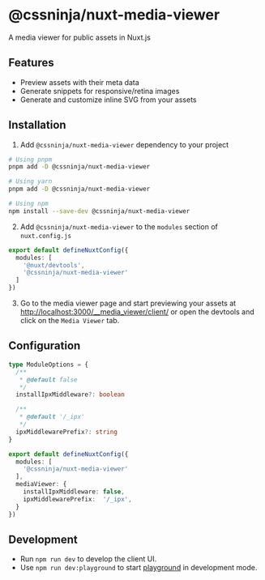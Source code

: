 # @cssninja/nuxt-media-viewer

A media viewer for public assets in Nuxt.js

## Features

- Preview assets with their meta data
- Generate snippets for responsive/retina images
- Generate and customize inline SVG from your assets


## Installation

1. Add `@cssninja/nuxt-media-viewer` dependency to your project
```bash
# Using pnpm
pnpm add -D @cssninja/nuxt-media-viewer

# Using yarn
pnpm add -D @cssninja/nuxt-media-viewer

# Using npm
npm install --save-dev @cssninja/nuxt-media-viewer
```

2. Add `@cssninja/nuxt-media-viewer` to the `modules` section of `nuxt.config.js`

```ts
export default defineNuxtConfig({
  modules: [
    '@nuxt/devtools',
    '@cssninja/nuxt-media-viewer'
  ]
})
```

3. Go to the media viewer page and start previewing your assets at [http://localhost:3000/__media_viewer/client/](http://localhost:3000/__media_viewer/client/) or open the devtools and click on the `Media Viewer` tab.


## Configuration

```ts
type ModuleOptions = {
  /**
   * @default false
   */
  installIpxMiddleware?: boolean

  /**
   * @default '/_ipx'
   */
  ipxMiddlewarePrefix?: string
}
```

```ts
export default defineNuxtConfig({
  modules: [
    '@cssninja/nuxt-media-viewer'
  ],
  mediaViewer: {
    installIpxMiddleware: false,
    ipxMiddlewarePrefix:  '/_ipx',
  }
})
```

## Development

- Run `npm run dev` to develop the client UI.
- Use `npm run dev:playground` to start [playground](./playground) in development mode.
